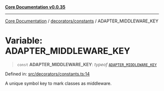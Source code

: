 [**Core Documentation v0.0.35**](../../../README.md)

***

[Core Documentation](../../../modules.md) / [decorators/constants](../README.md) / ADAPTER\_MIDDLEWARE\_KEY

# Variable: ADAPTER\_MIDDLEWARE\_KEY

> `const` **ADAPTER\_MIDDLEWARE\_KEY**: *typeof* [`ADAPTER_MIDDLEWARE_KEY`](ADAPTER_MIDDLEWARE_KEY.md)

Defined in: [src/decorators/constants.ts:14](https://github.com/stonemjs/core/blob/c9d95b58ccfb8efcaba0bed7bbf19084836cc28d/src/decorators/constants.ts#L14)

A unique symbol key to mark classes as middleware.
